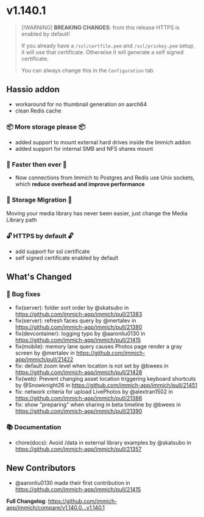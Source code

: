 # v1.140.1

> \[!WARNING\] 
> **BREAKING CHANGES**: from this release HTTPS is enabled by default!  
> 
> If you already have a `/ssl/certfile.pem` and `/ssl/privkey.pem` setup, it will use that certificate. 
> Otherwise it will generate a self signed certificate.  
> 
> You can always change this in the `Configuration` tab

## Hassio addon

* workaround for no thumbnail generation on aarch64
* clean Redis cache

### 📦 More storage please 📦

* added support to mount external hard drives inside the Immich addon
* added support for internal SMB and NFS shares mount


### 🚄 Faster then ever 🚄

* Now connections from Immich to Postgres and Redis use Unix sockets, which **reduce overhead and improve performance**

### 🎉 Storage Migration 🎉

Moving your media library has never been easier, just change the Media Library path

### 🔓 HTTPS by default 🔓
 * add support for ssl certificate
 * self signed certificate enabled by default

## What's Changed
### 🐛 Bug fixes
* fix(server): folder sort order by @skatsubo in https://github.com/immich-app/immich/pull/21383
* fix(server): refresh faces query by @mertalev in https://github.com/immich-app/immich/pull/21380
* fix(devcontainer): logging typo by @aaronliu0130 in https://github.com/immich-app/immich/pull/21415
* fix(mobile): memory lane query causes Photos page render a gray screen by @mertalev in https://github.com/immich-app/immich/pull/21422
* fix: default zoom level when location is not set by @bwees in https://github.com/immich-app/immich/pull/21428
* fix(web): Prevent changing asset location triggering keyboard shortcuts by @Snowknight26 in https://github.com/immich-app/immich/pull/21451
* fix: network criteria for upload LivePhotos by @alextran1502 in https://github.com/immich-app/immich/pull/21386
* fix: show "preparing" when sharing in beta timeline by @bwees in https://github.com/immich-app/immich/pull/21390
### 📚 Documentation
* chore(docs): Avoid /data in external library examples by @skatsubo in https://github.com/immich-app/immich/pull/21357

## New Contributors
* @aaronliu0130 made their first contribution in https://github.com/immich-app/immich/pull/21415

**Full Changelog**: https://github.com/immich-app/immich/compare/v1.140.0...v1.140.1